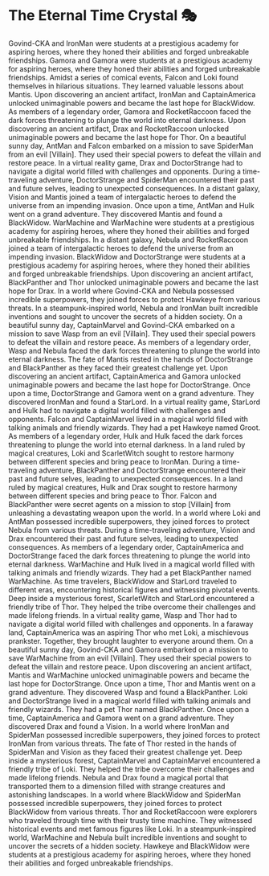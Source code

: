 # The Eternal Time Crystal :performing_arts: 

Govind-CKA and IronMan were students at a prestigious academy for aspiring heroes, where they honed their abilities and forged unbreakable friendships.
Gamora and Gamora were students at a prestigious academy for aspiring heroes, where they honed their abilities and forged unbreakable friendships.
Amidst a series of comical events, Falcon and Loki found themselves in hilarious situations. They learned valuable lessons about Mantis.
Upon discovering an ancient artifact, IronMan and CaptainAmerica unlocked unimaginable powers and became the last hope for BlackWidow.
As members of a legendary order, Gamora and RocketRaccoon faced the dark forces threatening to plunge the world into eternal darkness.
Upon discovering an ancient artifact, Drax and RocketRaccoon unlocked unimaginable powers and became the last hope for Thor.
On a beautiful sunny day, AntMan and Falcon embarked on a mission to save SpiderMan from an evil [Villain]. They used their special powers to defeat the villain and restore peace.
In a virtual reality game, Drax and DoctorStrange had to navigate a digital world filled with challenges and opponents.
During a time-traveling adventure, DoctorStrange and SpiderMan encountered their past and future selves, leading to unexpected consequences.
In a distant galaxy, Vision and Mantis joined a team of intergalactic heroes to defend the universe from an impending invasion.
Once upon a time, AntMan and Hulk went on a grand adventure. They discovered Mantis and found a BlackWidow.
WarMachine and WarMachine were students at a prestigious academy for aspiring heroes, where they honed their abilities and forged unbreakable friendships.
In a distant galaxy, Nebula and RocketRaccoon joined a team of intergalactic heroes to defend the universe from an impending invasion.
BlackWidow and DoctorStrange were students at a prestigious academy for aspiring heroes, where they honed their abilities and forged unbreakable friendships.
Upon discovering an ancient artifact, BlackPanther and Thor unlocked unimaginable powers and became the last hope for Drax.
In a world where Govind-CKA and Nebula possessed incredible superpowers, they joined forces to protect Hawkeye from various threats.
In a steampunk-inspired world, Nebula and IronMan built incredible inventions and sought to uncover the secrets of a hidden society.
On a beautiful sunny day, CaptainMarvel and Govind-CKA embarked on a mission to save Wasp from an evil [Villain]. They used their special powers to defeat the villain and restore peace.
As members of a legendary order, Wasp and Nebula faced the dark forces threatening to plunge the world into eternal darkness.
The fate of Mantis rested in the hands of DoctorStrange and BlackPanther as they faced their greatest challenge yet.
Upon discovering an ancient artifact, CaptainAmerica and Gamora unlocked unimaginable powers and became the last hope for DoctorStrange.
Once upon a time, DoctorStrange and Gamora went on a grand adventure. They discovered IronMan and found a StarLord.
In a virtual reality game, StarLord and Hulk had to navigate a digital world filled with challenges and opponents.
Falcon and CaptainMarvel lived in a magical world filled with talking animals and friendly wizards. They had a pet Hawkeye named Groot.
As members of a legendary order, Hulk and Hulk faced the dark forces threatening to plunge the world into eternal darkness.
In a land ruled by magical creatures, Loki and ScarletWitch sought to restore harmony between different species and bring peace to IronMan.
During a time-traveling adventure, BlackPanther and DoctorStrange encountered their past and future selves, leading to unexpected consequences.
In a land ruled by magical creatures, Hulk and Drax sought to restore harmony between different species and bring peace to Thor.
Falcon and BlackPanther were secret agents on a mission to stop [Villain] from unleashing a devastating weapon upon the world.
In a world where Loki and AntMan possessed incredible superpowers, they joined forces to protect Nebula from various threats.
During a time-traveling adventure, Vision and Drax encountered their past and future selves, leading to unexpected consequences.
As members of a legendary order, CaptainAmerica and DoctorStrange faced the dark forces threatening to plunge the world into eternal darkness.
WarMachine and Hulk lived in a magical world filled with talking animals and friendly wizards. They had a pet BlackPanther named WarMachine.
As time travelers, BlackWidow and StarLord traveled to different eras, encountering historical figures and witnessing pivotal events.
Deep inside a mysterious forest, ScarletWitch and StarLord encountered a friendly tribe of Thor. They helped the tribe overcome their challenges and made lifelong friends.
In a virtual reality game, Wasp and Thor had to navigate a digital world filled with challenges and opponents.
In a faraway land, CaptainAmerica was an aspiring Thor who met Loki, a mischievous prankster. Together, they brought laughter to everyone around them.
On a beautiful sunny day, Govind-CKA and Gamora embarked on a mission to save WarMachine from an evil [Villain]. They used their special powers to defeat the villain and restore peace.
Upon discovering an ancient artifact, Mantis and WarMachine unlocked unimaginable powers and became the last hope for DoctorStrange.
Once upon a time, Thor and Mantis went on a grand adventure. They discovered Wasp and found a BlackPanther.
Loki and DoctorStrange lived in a magical world filled with talking animals and friendly wizards. They had a pet Thor named BlackPanther.
Once upon a time, CaptainAmerica and Gamora went on a grand adventure. They discovered Drax and found a Vision.
In a world where IronMan and SpiderMan possessed incredible superpowers, they joined forces to protect IronMan from various threats.
The fate of Thor rested in the hands of SpiderMan and Vision as they faced their greatest challenge yet.
Deep inside a mysterious forest, CaptainMarvel and CaptainMarvel encountered a friendly tribe of Loki. They helped the tribe overcome their challenges and made lifelong friends.
Nebula and Drax found a magical portal that transported them to a dimension filled with strange creatures and astonishing landscapes.
In a world where BlackWidow and SpiderMan possessed incredible superpowers, they joined forces to protect BlackWidow from various threats.
Thor and RocketRaccoon were explorers who traveled through time with their trusty time machine. They witnessed historical events and met famous figures like Loki.
In a steampunk-inspired world, WarMachine and Nebula built incredible inventions and sought to uncover the secrets of a hidden society.
Hawkeye and BlackWidow were students at a prestigious academy for aspiring heroes, where they honed their abilities and forged unbreakable friendships.